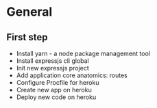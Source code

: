 # General

## First step

- Install yarn - a node package management tool
- Install expressjs cli global
- Init new expressjs project
- Add application core anatomics: routes
- Configure Procfile for heroku
- Create new app on heroku
- Deploy new code on heroku
